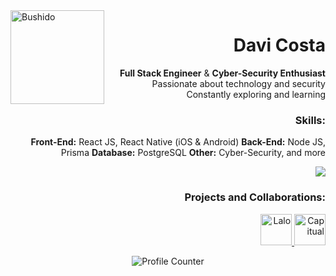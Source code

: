 <img src="https://user-images.githubusercontent.com/41929096/166732977-57e11f4c-daed-4a62-b7ac-535dfd5246fd.gif" width="150px" align="left" alt="Bushido">
<h1 align="right">Davi Costa</h1>
<p align="right">
  <strong>Full Stack Engineer</strong> & <strong>Cyber-Security Enthusiast</strong><br />
  Passionate about technology and security<br />
  Constantly exploring and learning
</p>
<h3 align="right">Skills:</h3>
<ul align="right">
 <strong>Front-End:</strong> React JS, React Native (iOS & Android)
  <strong>Back-End:</strong> Node JS, Prisma
 <strong>Database:</strong> PostgreSQL
  <strong>Other:</strong> Cyber-Security, and more
</ul>
<p align="right">
  <a href="https://www.linkedin.com/in/davi-da-costa/" alt="LinkedIn">
    <img src="https://img.shields.io/badge/-LinkedIn-0e76a8?style=for-the-badge&logo=LinkedIn&logoColor=white" />
  </a>
</p>
<h3 align="right">Projects and Collaborations:</h3>
<div align="right">
  <a href="https://play.google.com/store/apps/details?id=app.lalo.android&hl=pt_BR" alt="Lalo">
    <img width="50px" src="https://play-lh.googleusercontent.com/GAPuthO08qsABnVxvB7R_pb0IQC3I4Z82kxG3qNmEGVDA3rprFKjbLfXvcQ2jvlQCw=w240-h480-rw" alt="Lalo">
  </a>   
  <a href="https://apps.apple.com/br/app/capitual-conta-multimoedas/id1458793819" alt="Capitual">
    <img width="50px" src="https://play-lh.googleusercontent.com/Stua0uWk3TTxnLKxqiHUdguhIw-yMFU7f_WbViURlWtENj8TPnpAM3ZSwZk9i1ifOKNj=s52-rw" alt="Capitual">
  </a>
</div>
<p align="center">
  <img align="center" src="https://profile-counter.glitch.me/Davi9130/count.svg" alt="Profile Counter"/>
</p>
